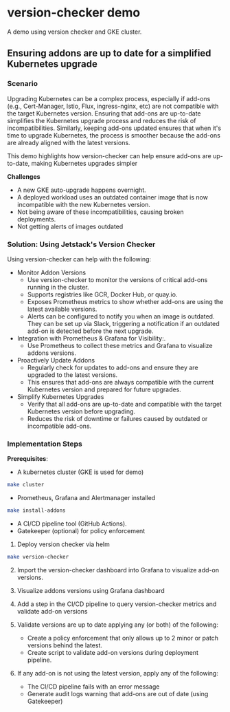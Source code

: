 # version-checker demo

A demo using version checker and GKE cluster.

## Ensuring addons are up to date for a simplified Kubernetes upgrade

### Scenario

Upgrading Kubernetes can be a complex process, especially if add-ons (e.g., Cert-Manager, Istio, Flux, ingress-nginx, etc) are not compatible with the target Kubernetes version. Ensuring that add-ons are up-to-date simplifies the Kubernetes upgrade process and reduces the risk of incompatibilities. Similarly, keeping add-ons updated ensures that when it's time to upgrade Kubernetes, the process is smoother because the add-ons are already aligned with the latest versions.

This demo highlights how version-checker can help ensure add-ons are up-to-date, making Kubernetes upgrades simpler

**Challenges**
- A new GKE auto-upgrade happens overnight.
- A deployed workload uses an outdated container image that is now incompatible with the new Kubernetes version.
- Not being aware of these incompatibilities, causing broken deployments.
- Not getting alerts of images outdated

### Solution: Using Jetstack's Version Checker

Using version-checker can help with the following:

- Monitor Addon Versions
    - Use version-checker to monitor the versions of critical add-ons running in the cluster. 
    - Supports registries like GCR, Docker Hub, or quay.io.
    - Exposes Prometheus metrics to show whether add-ons are using the latest available versions.
    - Alerts can be configured to notify you when an image is outdated. They can be set up via Slack, triggering a notification if an outdated add-on is detected before the next upgrade.
- Integration with Prometheus & Grafana for Visibility:.
    - Use Prometheus to collect these metrics and Grafana to visualize addons versions.
- Proactively Update Addons
    - Regularly check for updates to add-ons and ensure they are upgraded to the latest versions.
    - This ensures that add-ons are always compatible with the current Kubernetes version and prepared for future upgrades.
- Simplify Kubernetes Upgrades
    - Verify that all add-ons are up-to-date and compatible with the target Kubernetes version before upgrading.
    - Reduces the risk of downtime or failures caused by outdated or incompatible add-ons.

### Implementation Steps

**Prerequisites**:
- A kubernetes cluster (GKE is used for demo)
```sh
make cluster
```

- Prometheus, Grafana and Alertmanager installed
```sh
make install-addons
```

- A CI/CD pipeline tool (GitHub Actions).
- Gatekeeper (optional) for policy enforcement

1. Deploy version checker via helm

```sh
make version-checker
```

2. Import the version-checker dashboard into Grafana to visualize add-on versions.

3. Visualize addons versions using Grafana dashboard

4. Add a step in the CI/CD pipeline to query version-checker metrics and validate add-on versions

5. Validate versions are up to date applying any (or both) of the following:
    - Create a policy enforcement that only allows up to 2 minor or patch versions behind the latest.
    - Create script to validate add-on versions during deployment pipeline.
6. If any add-on is not using the latest version, apply any of the following:
    - The CI/CD pipeline fails with an error message
    - Generate audit logs warning that add-ons are out of date (using Gatekeeper)
